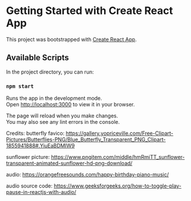 # Getting Started with Create React App

This project was bootstrapped with [Create React App](https://github.com/facebook/create-react-app).

## Available Scripts

In the project directory, you can run:

### `npm start`

Runs the app in the development mode.\
Open [http://localhost:3000](http://localhost:3000) to view it in your browser.

The page will reload when you make changes.\
You may also see any lint errors in the console.

Credits:
butterfly favico: https://gallery.yopriceville.com/Free-Clipart-Pictures/Butterflies-PNG/Blue_Butterfly_Transparent_PNG_Clipart-1855941888#.YiuEaBDMIW9

sunflower picture: https://www.pngitem.com/middle/hmRmiTT_sunflower-transparent-animated-sunflower-hd-png-download/

audio: https://orangefreesounds.com/happy-birthday-piano-music/

audio source code: https://www.geeksforgeeks.org/how-to-toggle-play-pause-in-reactjs-with-audio/